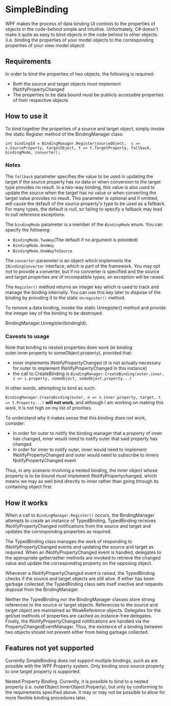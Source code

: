 <H1>SimpleBinding</H1>

<p>WPF makes the process of data binding UI controls to the properties of objects in the code-behind simple and intuitive. Unfortnately, C# doesn't make it quite as easy to bind objects in the code behind to other objects. (i.e. binding the properties of your model objects to the corresponding properties of your view model object)</p>

<H2>Requirements</H2>
<p>In order to bind the properties of two objects, the following is required:</p>
<ul>
  <li>Both the source and target objects must implement INotifyPropertyChanged</li>
  <li>The properties to be data bound must be publicly accessible properties of their respective objects</li>
</ul>
<H2>How to use it</H2>
<p>To bind together the properties of a source and target object, simply invoke the static Register method of the BindingManager class:</p>
<code>int bindingId = BindingManager.Register(sourceObject,  s => s.SourceProperty, targetObject, t => t.TargetProperty, fallback, bindingMode, converter);</code></p>
<h3>Notes</h3>
<p>The <code>fallback</code> parameter specifies the value to be used in updating the target if the source property has no data or when conversion to the target type provides no result. In a two-way binding, this value is also used to update the source when the target has no value or when converting the target value provides no result. This parameter is optional and if omitted, will cause the default of the source property's type to be used as a fallback. For many types, the default is null, so failing to specify a fallback may lead to null reference exceptions.</p>
<p>The <code>bindingMode</code> parameter is a member of the <code>BindingMode</code> enum. You can specify the following:</p>
<ul>
  <li><code>BindingMode.TwoWay</code>(The default if no argument is provided)</li>
  <li><code>BindingMode.OneWay</code></li>
  <li><code>BindingMode.OneWayToSource</code></li>
</ul>
<p>The <code>converter</code> parameter is an object which implements the <code>IBindingConverter</code> interface, which is part of the framework. You may opt not to provide a converter, but if no converter is specified and the source and target properties are of incompatible types, an exception will be raised.</p>

<p>The <code>Register()</code> method returns an integer key which is used to track and manage the binding internally. You can use this key later to dispose of the binding by providing it to the static <code>Unregister()</code> method.</p>
<p>To remove a data binding, invoke the static Unregister() method and provide the integer key of the binding to be destroyed:</p>
<p>BindingManager.Unregister(bindingId);</p>

<H3>Caveats to usage</H3>
<p>Note that binding to nested properties does work (ie binding outer.inner.property to someObject.property), provided that:</p>
<ul>
  <li>inner implements INotifyPropertyChanged (it is not actually necessary for outer to implement INotifyPropertyChanged in this instance)</li>
  <li>the call to CreateBinding is <code>BindingManager.CreateBinding(outer.inner, i => i.property, someObject, someObject.property...)</code></li>
</ul>
<p>In other words, attempting to bind as such:</p>
<p><code>BindingManager.CreateBinding(outer, o => o.inner.property, target, t => t.Property...)</code> <b>will not work</b>, and although I am working on making this work, it is not high on my list of priorities.</p>
<p>To understand why it makes sense that this binding does not work, consider:</p>
<ul>
  <li>In order for outer to notify the binding manager that a property of inner has changed, inner would need to notify outer that said property has changed</li>
  <li>In order for inner to notify outer, inner would need to implement INotifyPropertyChanged and outer would need to subscribe to inners NotifyPropertyChanged event</li>
</ul>

<p>Thus, in any scenario involving a nested binding, the inner object whose property is to be bound must implement INotifyPropertychanged, which means we may as well bind directly to inner rather than going through its containing object first.</p>

<H2>How it works</H2>
<p>When a call to <code>BindingManager.Register()</code> occurs, the BindingManager attempts to create an instance of TypedBinding. TypedBinding receives INotifyPropertyChanged notifications from the source and target and updates the corresponding properties as required.</p>
<p>The TypedBinding class manages the work of responding to INotifyPropertyChanged events and updating the source and target as required. When an INotifyPropertyChanged event is handled, delegates to the appropriate getter/setter methods are invoked to retrieve the changed value and update the corresponding property on the opposing object.</p>
<p>Whenever a INotifyPropertyChanged event is raised, the TypedBinding checks if the source and target objects are still alive. If either has been garbage collected, the TypedBinding class sets itself inactive and requests disposal from the BindingManager.</p>
<p>Neither the TypedBinding nor the BindingManager classes store strong references to the source or target objects. References to the source and target object are maintained as WeakReference objects. Delegates for the get/set methods of properties are cached as instance-free delegates. Finally, the INotifyPropertyChanged notifications are handled via the PropertyChangedEventManager. Thus, the existence of a binding between two objects should not prevent either from being garbage collected.</p>

<H2>Features not yet supported</H2>
<p>Currently SimpleBinding does not support multiple bindings, such as are possible with the WPF Property system. Only binding once source property to one target property is supported.</p>
<p>Nested Property Binding. Currently, it is possible to bind to a nested property (i.e. outerObject.InnerObject.Property), but only by conforming to the requirements specified above. It may or may not be possible to allow for more flexible binding procedures later.</p>
